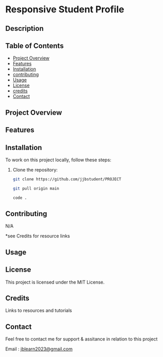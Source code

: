 # Responsive Student Profile

## Description

## Table of Contents

- [Project Overview](#project-overview)
- [Features](#Features)
- [Installation](#installation)
- [contributing](#contibuting)
- [Usage](#usage)
- [License](#License)
- [credits](#credits)
- [Contact](#Contact)

## Project Overview


## Features


## Installation

To work on this project locally, follow these steps:

1. Clone the repository:

   ```bash
   git clone https://github.com/jjbstudent/PROJECT

   git pull origin main

   code . 

   
## Contributing

N/A

*see Credits for resource links

## Usage 

   
## License 

This project is licensed under the MIT License.

## Credits

Links to resources and tutorials



## Contact 

Feel free to contact me for support & assitance in relation to this project

Email : jblearn2023@gmail.com

